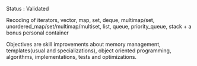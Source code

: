 Status : Validated

Recoding of iterators, vector, map, set, deque, multimap/set, unordered_map/set/multimap/multiset, list, queue, priority_queue, stack + a bonus personal container  
  
Objectives are skill improvements about memory management, templates(usual and specializations), object oriented programming, algorithms, implementations, tests and optimizations.  
